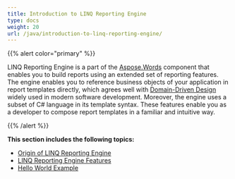 ```yaml
---
title: Introduction to LINQ Reporting Engine
type: docs
weight: 20
url: /java/introduction-to-linq-reporting-engine/
---
```


{{% alert color="primary" %}} 

LINQ Reporting Engine is a part of the [Aspose.Words](http://www.aspose.com/java/word-component.aspx) component that enables you to build reports using an extended set of reporting features. The engine enables you to reference business objects of your application in report templates directly, which agrees well with [Domain-Driven Design](http://en.wikipedia.org/wiki/Domain-driven_design) widely used in modern software development. Moreover, the engine uses a subset of C# language in its template syntax. These features enable you as a developer to compose report templates in a familiar and intuitive way.

{{% /alert %}} 

**This section includes the following topics:** 

- [Origin of LINQ Reporting Engine](/words/java/origin-of-linq-reporting-engine/)
- [LINQ Reporting Engine Features](/words/java/linq-reporting-engine-features/)
- [Hello World Example](/words/java/hello-world-example/)

